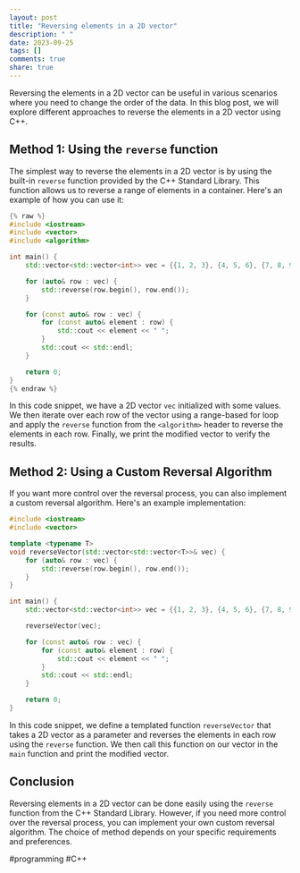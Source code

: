 ```yaml
---
layout: post
title: "Reversing elements in a 2D vector"
description: " "
date: 2023-09-25
tags: []
comments: true
share: true
---
```


Reversing the elements in a 2D vector can be useful in various scenarios where you need to change the order of the data. In this blog post, we will explore different approaches to reverse the elements in a 2D vector using C++.

## Method 1: Using the `reverse` function

The simplest way to reverse the elements in a 2D vector is by using the built-in `reverse` function provided by the C++ Standard Library. This function allows us to reverse a range of elements in a container. Here's an example of how you can use it:

```c++
{% raw %}
#include <iostream>
#include <vector>
#include <algorithm>

int main() {
    std::vector<std::vector<int>> vec = {{1, 2, 3}, {4, 5, 6}, {7, 8, 9}};

    for (auto& row : vec) {
        std::reverse(row.begin(), row.end());
    }

    for (const auto& row : vec) {
        for (const auto& element : row) {
            std::cout << element << " ";
        }
        std::cout << std::endl;
    }

    return 0;
}
{% endraw %}
```

In this code snippet, we have a 2D vector `vec` initialized with some values. We then iterate over each row of the vector using a range-based for loop and apply the `reverse` function from the `<algorithm>` header to reverse the elements in each row. Finally, we print the modified vector to verify the results.

## Method 2: Using a Custom Reversal Algorithm

If you want more control over the reversal process, you can also implement a custom reversal algorithm. Here's an example implementation:

```c++
#include <iostream>
#include <vector>

template <typename T>
void reverseVector(std::vector<std::vector<T>>& vec) {
    for (auto& row : vec) {
        std::reverse(row.begin(), row.end());
    }
}

int main() {
    std::vector<std::vector<int>> vec = {{1, 2, 3}, {4, 5, 6}, {7, 8, 9}};

    reverseVector(vec);

    for (const auto& row : vec) {
        for (const auto& element : row) {
            std::cout << element << " ";
        }
        std::cout << std::endl;
    }

    return 0;
}
```

In this code snippet, we define a templated function `reverseVector` that takes a 2D vector as a parameter and reverses the elements in each row using the `reverse` function. We then call this function on our vector in the `main` function and print the modified vector.

## Conclusion

Reversing elements in a 2D vector can be done easily using the `reverse` function from the C++ Standard Library. However, if you need more control over the reversal process, you can implement your own custom reversal algorithm. The choice of method depends on your specific requirements and preferences.

#programming #C++